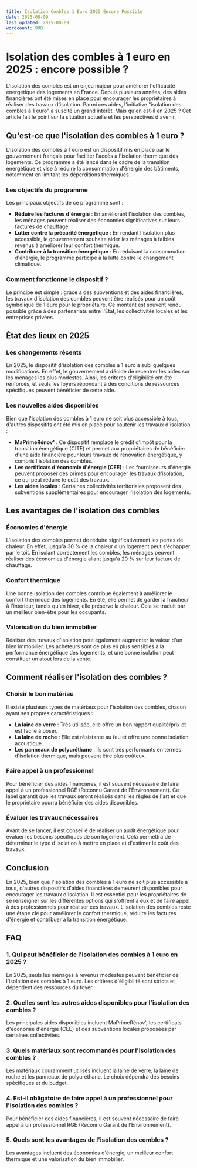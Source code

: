 ```yaml
---
title: Isolation Combles 1 Euro 2025 Encore Possible
date: 2025-08-09
last_updated: 2025-08-09
wordcount: 998
---
```


# Isolation des combles à 1 euro en 2025 : encore possible ?

L'isolation des combles est un enjeu majeur pour améliorer l'efficacité énergétique des logements en France. Depuis plusieurs années, des aides financières ont été mises en place pour encourager les propriétaires à réaliser des travaux d'isolation. Parmi ces aides, l'initiative "isolation des combles à 1 euro" a suscité un grand intérêt. Mais qu'en est-il en 2025 ? Cet article fait le point sur la situation actuelle et les perspectives d'avenir.

## Qu'est-ce que l'isolation des combles à 1 euro ?

L'isolation des combles à 1 euro est un dispositif mis en place par le gouvernement français pour faciliter l'accès à l'isolation thermique des logements. Ce programme a été lancé dans le cadre de la transition énergétique et vise à réduire la consommation d'énergie des bâtiments, notamment en limitant les déperditions thermiques.

### Les objectifs du programme

Les principaux objectifs de ce programme sont :

- **Réduire les factures d'énergie** : En améliorant l'isolation des combles, les ménages peuvent réaliser des économies significatives sur leurs factures de chauffage.
- **Lutter contre la précarité énergétique** : En rendant l'isolation plus accessible, le gouvernement souhaite aider les ménages à faibles revenus à améliorer leur confort thermique.
- **Contribuer à la transition énergétique** : En réduisant la consommation d'énergie, le programme participe à la lutte contre le changement climatique.

### Comment fonctionne le dispositif ?

Le principe est simple : grâce à des subventions et des aides financières, les travaux d'isolation des combles peuvent être réalisés pour un coût symbolique de 1 euro pour le propriétaire. Ce montant est souvent rendu possible grâce à des partenariats entre l'État, les collectivités locales et les entreprises privées.

## État des lieux en 2025

### Les changements récents

En 2025, le dispositif d'isolation des combles à 1 euro a subi quelques modifications. En effet, le gouvernement a décidé de recentrer les aides sur les ménages les plus modestes. Ainsi, les critères d'éligibilité ont été renforcés, et seuls les foyers répondant à des conditions de ressources spécifiques peuvent bénéficier de cette aide.

### Les nouvelles aides disponibles

Bien que l'isolation des combles à 1 euro ne soit plus accessible à tous, d'autres dispositifs ont été mis en place pour soutenir les travaux d'isolation :

- **MaPrimeRénov'** : Ce dispositif remplace le crédit d'impôt pour la transition énergétique (CITE) et permet aux propriétaires de bénéficier d'une aide financière pour leurs travaux de rénovation énergétique, y compris l'isolation des combles.
- **Les certificats d'économie d'énergie (CEE)** : Les fournisseurs d'énergie peuvent proposer des primes pour encourager les travaux d'isolation, ce qui peut réduire le coût des travaux.
- **Les aides locales** : Certaines collectivités territoriales proposent des subventions supplémentaires pour encourager l'isolation des logements.

## Les avantages de l'isolation des combles

### Économies d'énergie

L'isolation des combles permet de réduire significativement les pertes de chaleur. En effet, jusqu'à 30 % de la chaleur d'un logement peut s'échapper par le toit. En isolant correctement les combles, les ménages peuvent réaliser des économies d'énergie allant jusqu'à 20 % sur leur facture de chauffage.

### Confort thermique

Une bonne isolation des combles contribue également à améliorer le confort thermique des logements. En été, elle permet de garder la fraîcheur à l'intérieur, tandis qu'en hiver, elle préserve la chaleur. Cela se traduit par un meilleur bien-être pour les occupants.

### Valorisation du bien immobilier

Réaliser des travaux d'isolation peut également augmenter la valeur d'un bien immobilier. Les acheteurs sont de plus en plus sensibles à la performance énergétique des logements, et une bonne isolation peut constituer un atout lors de la vente.

## Comment réaliser l'isolation des combles ?

### Choisir le bon matériau

Il existe plusieurs types de matériaux pour l'isolation des combles, chacun ayant ses propres caractéristiques :

- **La laine de verre** : Très utilisée, elle offre un bon rapport qualité/prix et est facile à poser.
- **La laine de roche** : Elle est résistante au feu et offre une bonne isolation acoustique.
- **Les panneaux de polyuréthane** : Ils sont très performants en termes d'isolation thermique, mais peuvent être plus coûteux.

### Faire appel à un professionnel

Pour bénéficier des aides financières, il est souvent nécessaire de faire appel à un professionnel RGE (Reconnu Garant de l’Environnement). Ce label garantit que les travaux seront réalisés dans les règles de l'art et que le propriétaire pourra bénéficier des aides disponibles.

### Évaluer les travaux nécessaires

Avant de se lancer, il est conseillé de réaliser un audit énergétique pour évaluer les besoins spécifiques de son logement. Cela permettra de déterminer le type d'isolation à mettre en place et d'estimer le coût des travaux.

## Conclusion

En 2025, bien que l'isolation des combles à 1 euro ne soit plus accessible à tous, d'autres dispositifs d'aides financières demeurent disponibles pour encourager les travaux d'isolation. Il est essentiel pour les propriétaires de se renseigner sur les différentes options qui s'offrent à eux et de faire appel à des professionnels pour réaliser ces travaux. L'isolation des combles reste une étape clé pour améliorer le confort thermique, réduire les factures d'énergie et contribuer à la transition énergétique.

## FAQ

### 1. Qui peut bénéficier de l'isolation des combles à 1 euro en 2025 ?

En 2025, seuls les ménages à revenus modestes peuvent bénéficier de l'isolation des combles à 1 euro. Les critères d'éligibilité sont stricts et dépendent des ressources du foyer.

### 2. Quelles sont les autres aides disponibles pour l'isolation des combles ?

Les principales aides disponibles incluent MaPrimeRénov', les certificats d'économie d'énergie (CEE) et des subventions locales proposées par certaines collectivités.

### 3. Quels matériaux sont recommandés pour l'isolation des combles ?

Les matériaux couramment utilisés incluent la laine de verre, la laine de roche et les panneaux de polyuréthane. Le choix dépendra des besoins spécifiques et du budget.

### 4. Est-il obligatoire de faire appel à un professionnel pour l'isolation des combles ?

Pour bénéficier des aides financières, il est souvent nécessaire de faire appel à un professionnel RGE (Reconnu Garant de l’Environnement).

### 5. Quels sont les avantages de l'isolation des combles ?

Les avantages incluent des économies d'énergie, un meilleur confort thermique et une valorisation du bien immobilier.